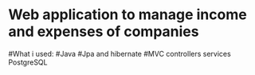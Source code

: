 # Web application to manage income and expenses of companies
#What i used:
#Java
#Jpa and hibernate
#MVC
controllers
services
PostgreSQL

